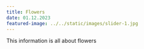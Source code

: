 ```yaml
---
title: Flowers
date: 01.12.2023
featured-image: ../../static/images/slider-1.jpg
---
```

T﻿his information is all about flowers